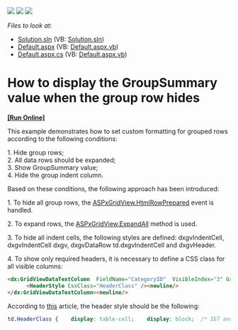 <!-- default badges list -->
![](https://img.shields.io/endpoint?url=https://codecentral.devexpress.com/api/v1/VersionRange/128539559/13.1.4%2B)
[![](https://img.shields.io/badge/Open_in_DevExpress_Support_Center-FF7200?style=flat-square&logo=DevExpress&logoColor=white)](https://supportcenter.devexpress.com/ticket/details/E2172)
[![](https://img.shields.io/badge/📖_How_to_use_DevExpress_Examples-e9f6fc?style=flat-square)](https://docs.devexpress.com/GeneralInformation/403183)
<!-- default badges end -->
<!-- default file list -->
*Files to look at*:

* [Solution.sln](./CS/Solution.sln) (VB: [Solution.sln](./VB/Solution.sln))
* [Default.aspx](./CS/WebSite/Default.aspx) (VB: [Default.aspx.vb](./VB/WebSite/Default.aspx.vb))
* [Default.aspx.cs](./CS/WebSite/Default.aspx.cs) (VB: [Default.aspx.vb](./VB/WebSite/Default.aspx.vb))
<!-- default file list end -->
# How to display the GroupSummary value when the group row hides
<!-- run online -->
**[[Run Online]](https://codecentral.devexpress.com/e2172/)**
<!-- run online end -->


<p>This example demonstrates how to set custom formatting for grouped rows according to the following conditions:</p><p>1. Hide group rows;<br />
2. All data rows should be expanded;<br />
3. Show GroupSummary value;<br />
4. Hide the group indent column.</p><p>Based on these conditions, the following approach has been introduced:</p><p>1. To hide all group rows, the <a href="http://documentation.devexpress.com/#AspNet/DevExpressWebASPxGridViewASPxGridView_HtmlRowPreparedtopic"><u>ASPxGridView.HtmlRowPrepared</u></a> event is handled.</p><p>2. To expand rows, the <a href="http://documentation.devexpress.com/#AspNet/DevExpressWebASPxGridViewASPxGridView_ExpandAlltopic"><u>ASPxGridView.ExpandAll</u></a> method is used.</p><p>3. To hide all indent cells, the following styles are defined: dxgvIndentCell, dxgvIndentCell dxgv, dxgvDataRow td.dxgvIndentCell and dxgvHeader.</p><p>4. To show only required headers, it is necessary to define a CSS class for all visible columns:</p>

```aspx
<dx:GridViewDataTextColumn  FieldName="CategoryID"  VisibleIndex="3" GroupIndex="0" SortIndex="0"  SortOrder="Ascending"><newline/>
      <HeaderStyle CssClass="HeaderClass" /><newline/>
</dx:GridViewDataTextColumn><newline/>

```

<p>According to <a href="http://stackoverflow.com/questions/249103/ie7-and-the-css-table-cell-property"><u>this</u></a> article, the header style should be the following:</p>

```css
td.HeaderClass {    display: table-cell;    display: block;  /* IE7 and below: http://stackoverflow.com/questions/249103/ie7-and-the-css-table-cell-property */ }
```

<p> </p>

<br/>


